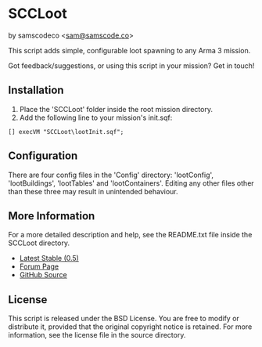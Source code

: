 # SCCLoot
by samscodeco &lt;[sam@samscode.co](mailto:sam@samscode.co)&gt;

This script adds simple, configurable loot spawning to any Arma 3 mission.

Got feedback/suggestions, or using this script in your mission? Get in touch!

## Installation

1. Place the 'SCCLoot' folder inside the root mission directory.
2. Add the following line to your mission's init.sqf: 

```
[] execVM "SCCLoot\lootInit.sqf";
```

## Configuration

There are four config files in the 'Config' directory: 'lootConfig', 'lootBuildings', 'lootTables' and 'lootContainers'. Editing any other files other than these three may result in unintended behaviour.

## More Information

For a more detailed description and help, see the README.txt file inside the SCCLoot directory.

- [Latest Stable (0.5)](http://www.samscode.co/files/SCCLoot-0.5.zip)
- [Forum Page](https://forums.bohemia.net/forums/topic/229026-release-sccloot/)
- [GitHub Source](https://github.com/samscodeco/SCCLoot)

## License

This script is released under the BSD License. You are free to modify or distribute it, provided that the original copyright notice is retained.
For more information, see the license file in the source directory.
